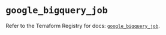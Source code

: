 # `google_bigquery_job`

Refer to the Terraform Registry for docs: [`google_bigquery_job`](https://registry.terraform.io/providers/hashicorp/google-beta/6.40.0/docs/resources/google_bigquery_job).
